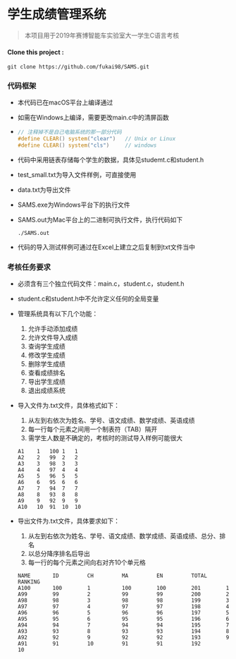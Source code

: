 # 学生成绩管理系统

> 本项目用于2019年赛博智能车实验室大一学生C语言考核

#### Clone this project :

```
git clone https://github.com/fukai98/SAMS.git
```

### 代码框架

- 本代码已在macOS平台上编译通过

- 如需在Windows上编译，需要更改main.c中的清屏函数

- ```C
  // 注释掉不是自己电脑系统的那一部分代码
  #define CLEAR() system("clear") 	// Unix or Linux
  #define CLEAR() system("cls")		// windows
  ```

- 代码中采用链表存储每个学生的数据，具体见studemt.c和student.h

- test_small.txt为导入文件样例，可直接使用

- data.txt为导出文件

- SAMS.exe为Windows平台下的执行文件

- SAMS.out为Mac平台上的二进制可执行文件，执行代码如下

  ```ssh
  ./SAMS.out
  ```

- 代码的导入测试样例可通过在Excel上建立之后复制到txt文件当中

  

### 考核任务要求

- 必须含有三个独立代码文件：main.c，student.c，student.h

- student.c和student.h中不允许定义任何的全局变量

- 管理系统具有以下几个功能：

  1. 允许手动添加成绩
  2. 允许文件导入成绩
  3. 查询学生成绩
  4. 修改学生成绩
  5. 删除学生成绩
  6. 查看成绩排名
  7. 导出学生成绩
  8. 退出成绩系统

- 导入文件为.txt文件，具体格式如下：

  1. 从左到右依次为姓名、学号、语文成绩、数学成绩、英语成绩
  2. 每一行每个元素之间用一个制表符（TAB）隔开
  3. 需学生人数是不确定的，考核时的测试导入样例可能很大

  ```
  A1	1	100	1	1
  A2	2	99	2	2
  A3	3	98	3	3
  A4	4	97	4	4
  A5	5	96	5	5
  A6	6	95	6	6
  A7	7	94	7	7
  A8	8	93	8	8
  A9	9	92	9	9
  A10	10	91	10	10
  ```

- 导出文件为.txt文件，具体要求如下：

  1. 从左到右依次为姓名、学号、语文成绩、数学成绩、英语成绩、总分、排名
  2. 以总分降序排名后导出
  3. 每一行的每个元素之间向右对齐10个单元格

  ```
  NAME       ID         CH         MA         EN         TOTAL      RANKING   
  A100       100        1          100        100        201        1         
  A99        99         2          99         99         200        2         
  A98        98         3          98         98         199        3         
  A97        97         4          97         97         198        4         
  A96        96         5          96         96         197        5         
  A95        95         6          95         95         196        6         
  A94        94         7          94         94         195        7         
  A93        93         8          93         93         194        8         
  A92        92         9          92         92         193        9         
  A91        91         10         91         91         192        10    
  ```